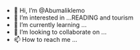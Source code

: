 - 👋 Hi, I’m @Abumaliklemo
- 👀 I’m interested in ...READING and tourism 
- 🌱 I’m currently learning ...
- 💞️ I’m looking to collaborate on ...
- 📫 How to reach me ...

<!---
Abumaliklemo/Abumaliklemo is a ✨ special ✨ repository because its `README.md` (this file) appears on your GitHub profile.
You can click the Preview link to take a look at your changes.
--->
